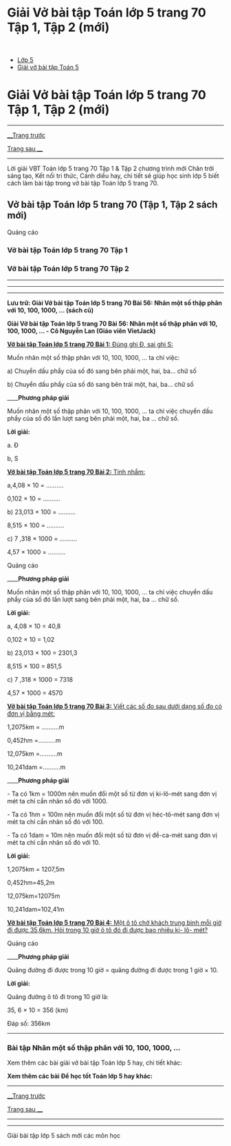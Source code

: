 # Giải Vở bài tập Toán lớp 5 trang 70 Tập 1, Tập 2 (mới)

﻿

  * [Lớp 5](https://vietjack.com/series/lop-5.jsp)
  * [Giải vở bài tập Toán 5](https://vietjack.com/giai-vo-bai-tap-toan-5/index.jsp)



# Giải Vở bài tập Toán lớp 5 trang 70 Tập 1, Tập 2 (mới)

* * *

[__Trang trước](https://vietjack.com/giai-vo-bai-tap-toan-5/bai-55-nhan-mot-so-thap-phan-voi-mot-so-tu-nhien.jsp)

[Trang sau __](https://vietjack.com/giai-vo-bai-tap-toan-5/bai-57-luyen-tap.jsp)

* * *

Lời giải VBT Toán lớp 5 trang 70 Tập 1 & Tập 2 chương trình mới Chân trời sáng tạo, Kết nối tri thức, Cánh diều hay, chi tiết sẽ giúp học sinh lớp 5 biết cách làm bài tập trong vở bài tập Toán lớp 5 trang 70.

## Vở bài tập Toán lớp 5 trang 70 (Tập 1, Tập 2 sách mới)

Quảng cáo

### Vở bài tập Toán lớp 5 trang 70 Tập 1

### Vở bài tập Toán lớp 5 trang 70 Tập 2

* * *

* * *

* * *

**Lưu trữ: Giải Vở bài tập Toán lớp 5 trang 70 Bài 56: Nhân một số thập phân với 10, 100, 1000, ... (sách cũ)**

**Giải Vở bài tập Toán lớp 5 trang 70 Bài 56: Nhân một số thập phân với 10, 100, 1000, ... - Cô Nguyễn Lan (Giáo viên VietJack)**

[**Vở bài tập Toán lớp 5 trang 70 Bài 1:** Đúng ghi Đ, sai ghi S: ](https://vietjack.com/giai-vo-bai-tap-toan-5/bai-1-trang-70-vbt-toan-5-tap-1.jsp)

Muốn nhân một số thập phân với 10, 100, 1000, … ta chỉ việc:

a) Chuyển dấu phẩy của số đó sang bên phải một, hai, ba… chữ số 

b) Chuyển dấu phẩy của số đó sang bên trái một, hai, ba… chữ số 

____**Phương pháp giải**

Muốn nhân một số thập phân với 10, 100, 1000, ... ta chỉ việc chuyển dấu phẩy của số đó lần lượt sang bên phải một, hai, ba ... chữ số. 

**Lời giải:**

a. Đ

b, S

[**Vở bài tập Toán lớp 5 trang 70 Bài 2:** Tính nhẩm: ](https://vietjack.com/giai-vo-bai-tap-toan-5/bai-2-trang-70-vbt-toan-5-tap-1.jsp)

a,4,08 × 10 = ……….

0,102 × 10 = ……….

b) 23,013 × 100 = ……….

8,515 × 100 = ……….

c) 7 ,318 × 1000 = ……….

4,57 × 1000 = ……….

Quảng cáo

____**Phương pháp giải**

Muốn nhân một số thập phân với 10, 100, 1000, ... ta chỉ việc chuyển dấu phẩy của số đó lần lượt sang bên phải một, hai, ba ... chữ số. 

**Lời giải:**

a, 4,08 × 10 = 40,8

0,102 × 10 = 1,02

b) 23,013 × 100 = 2301,3

8,515 × 100 = 851,5

c) 7 ,318 × 1000 = 7318

4,57 × 1000 = 4570

[**Vở bài tập Toán lớp 5 trang 70 Bài 3:** Viết các số đo sau dưới dạng số đo có đơn vị bằng mét:](https://vietjack.com/giai-vo-bai-tap-toan-5/bai-3-trang-70-vbt-toan-5-tap-1.jsp)

1,2075km = ……….m

0,452hm =……….m

12,075km =……….m

10,241dam =……….m

____**Phương pháp giải**

\- Ta có 1km = 1000m nên muốn đổi một số từ đơn vị ki-lô-mét sang đơn vị mét ta chỉ cần nhân số đó với 1000.

\- Ta có 1hm = 100m nên muốn đổi một số từ đơn vị héc-tô-mét sang đơn vị mét ta chỉ cần nhân số đó với 100.

\- Ta có 1dam = 10m nên muốn đổi một số từ đơn vị đề-ca-mét sang đơn vị mét ta chỉ cần nhân số đó với 10.

**Lời giải:**

1,2075km = 1207,5m

0,452hm=45,2m

12,075km=12075m

10,241dam=102,41m

[**Vở bài tập Toán lớp 5 trang 70 Bài 4:** Một ô tô chở khách trung bình mỗi giờ đi được 35,6km. Hỏi trong 10 giờ ô tô đó đi được bao nhiêu ki- lô- mét?](https://vietjack.com/giai-vo-bai-tap-toan-5/bai-4-trang-70-vbt-toan-5-tap-1.jsp)

Quảng cáo

____**Phương pháp giải**

Quãng đường đi được trong 10 giờ = quãng đường đi được trong 1 giờ × 10.

**Lời giải:**

Quãng đường ô tô đi trong 10 giờ là:

35, 6 × 10 = 356 (km)

Đáp số: 356km

* * *

### **Bài tập Nhân một số thập phân với 10, 100, 1000, ...**

Xem thêm các bài giải vở bài tập Toán lớp 5 hay, chi tiết khác:

**Xem thêm các bài Để học tốt Toán lớp 5 hay khác:**

* * *

[__Trang trước](https://vietjack.com/giai-vo-bai-tap-toan-5/bai-55-nhan-mot-so-thap-phan-voi-mot-so-tu-nhien.jsp)

[Trang sau __](https://vietjack.com/giai-vo-bai-tap-toan-5/bai-57-luyen-tap.jsp)

* * *

* * *

Giải bài tập lớp 5 sách mới các môn học
